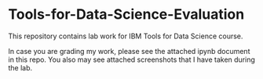 # Tools-for-Data-Science-Evaluation
This repository contains lab work for IBM Tools for Data Science course. 

In case you are grading my work, please see the attached ipynb document in this repo.
You also may see attached screenshots that I have taken during the lab.
